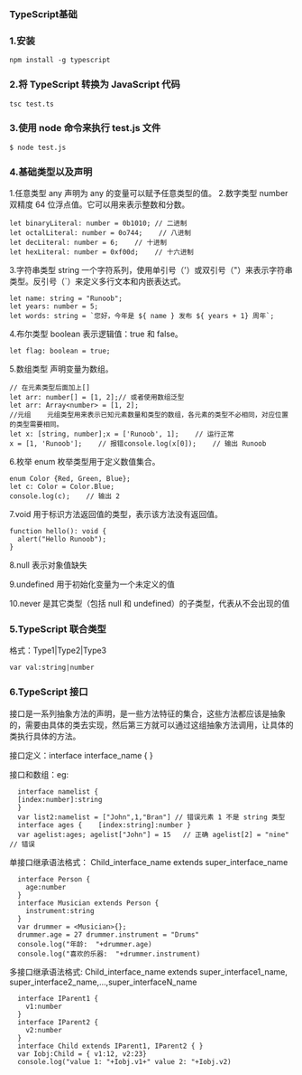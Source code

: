 ### TypeScript基础

### 1.安装
```
npm install -g typescript
```

### 2.将 TypeScript 转换为 JavaScript 代码
```
tsc test.ts
```

### 3.使用 node 命令来执行 test.js 文件
```
$ node test.js 
```

### 4.基础类型以及声明
1.任意类型	any	声明为 any 的变量可以赋予任意类型的值。
2.数字类型	number	双精度 64 位浮点值。它可以用来表示整数和分数。
```
let binaryLiteral: number = 0b1010; // 二进制
let octalLiteral: number = 0o744;    // 八进制
let decLiteral: number = 6;    // 十进制
let hexLiteral: number = 0xf00d;    // 十六进制
```
3.字符串类型	string	一个字符系列，使用单引号（'）或双引号（"）来表示字符串类型。反引号（`）来定义多行文本和内嵌表达式。
```
let name: string = "Runoob";
let years: number = 5;
let words: string = `您好，今年是 ${ name } 发布 ${ years + 1} 周年`;
```
4.布尔类型	boolean	表示逻辑值：true 和 false。
```
let flag: boolean = true;
```
5.数组类型	声明变量为数组。
```
// 在元素类型后面加上[]
let arr: number[] = [1, 2];// 或者使用数组泛型
let arr: Array<number> = [1, 2];
//元组	元组类型用来表示已知元素数量和类型的数组，各元素的类型不必相同，对应位置的类型需要相同。
let x: [string, number];x = ['Runoob', 1];    // 运行正常
x = [1, 'Runoob'];    // 报错console.log(x[0]);    // 输出 Runoob
```
6.枚举	enum	枚举类型用于定义数值集合。
```
enum Color {Red, Green, Blue};
let c: Color = Color.Blue;
console.log(c);    // 输出 2
```
7.void	用于标识方法返回值的类型，表示该方法没有返回值。
```
function hello(): void {  
  alert("Hello Runoob");
}
```
8.null  表示对象值缺失

9.undefined 	用于初始化变量为一个未定义的值

10.never  是其它类型（包括 null 和 undefined）的子类型，代表从不会出现的值


### 5.TypeScript 联合类型
格式：Type1|Type2|Type3 
```
var val:string|number 
```

### 6.TypeScript 接口
接口是一系列抽象方法的声明，是一些方法特征的集合，这些方法都应该是抽象的，需要由具体的类去实现，然后第三方就可以通过这组抽象方法调用，让具体的类执行具体的方法。

接口定义：interface interface_name { }

接口和数组：eg:
```
  interface namelist {    
  [index:number]:string 
  }  
  var list2:namelist = ["John",1,"Bran"] // 错误元素 1 不是 string 类型
  interface ages {    [index:string]:number }  
  var agelist:ages; agelist["John"] = 15   // 正确 agelist[2] = "nine"   // 错误
```

单接口继承语法格式：
Child_interface_name extends super_interface_name
```
  interface Person {   
    age:number
  }  
  interface Musician extends Person {   
    instrument:string 
  }  
  var drummer = <Musician>{}; 
  drummer.age = 27 drummer.instrument = "Drums" 
  console.log("年龄:  "+drummer.age)
  console.log("喜欢的乐器:  "+drummer.instrument)
```

多接口继承语法格式:
Child_interface_name extends super_interface1_name, super_interface2_name,…,super_interfaceN_name
```
  interface IParent1 {  
    v1:number 
  }  
  interface IParent2 {     
    v2:number 
  }  
  interface Child extends IParent1, IParent2 { } 
  var Iobj:Child = { v1:12, v2:23} 
  console.log("value 1: "+Iobj.v1+" value 2: "+Iobj.v2)
```









